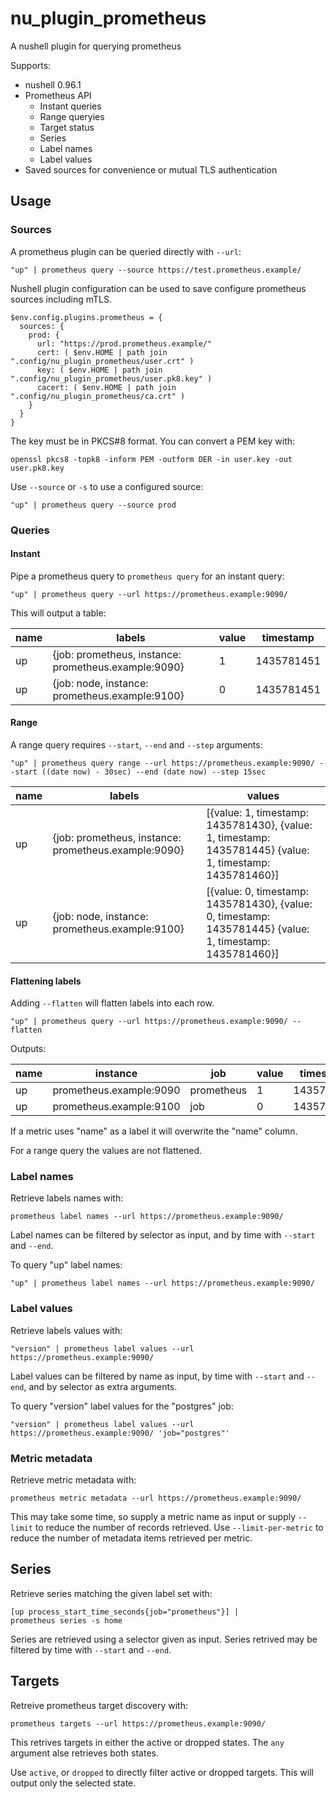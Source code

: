 # nu_plugin_prometheus

A nushell plugin for querying prometheus

Supports:
* nushell 0.96.1
* Prometheus API
    * Instant queries
    * Range queryies
    * Target status
    * Series
    * Label names
    * Label values
* Saved sources for convenience or mutual TLS authentication

## Usage

### Sources

A prometheus plugin can be queried directly with `--url`:

```nushell
"up" | prometheus query --source https://test.prometheus.example/
```

Nushell plugin configuration can be used to save configure prometheus sources
including mTLS.

```nushell
$env.config.plugins.prometheus = {
  sources: {
    prod: {
      url: "https://prod.prometheus.example/"
      cert: ( $env.HOME | path join ".config/nu_plugin_prometheus/user.crt" )
      key: ( $env.HOME | path join ".config/nu_plugin_prometheus/user.pk8.key" )
      cacert: ( $env.HOME | path join ".config/nu_plugin_prometheus/ca.crt" )
    }
  }
}
```

The key must be in PKCS#8 format. You can convert a PEM key with:

```nushell
openssl pkcs8 -topk8 -inform PEM -outform DER -in user.key -out user.pk8.key
```

Use `--source` or `-s` to use a configured source:

```nushell
"up" | prometheus query --source prod
```

### Queries

#### Instant

Pipe a prometheus query to `prometheus query` for an instant query:

```nushell
"up" | prometheus query --url https://prometheus.example:9090/
```

This will output a table:

|name|labels|value|timestamp|
|-|-|-|-|
|up|{job: prometheus, instance: prometheus.example:9090}|1|1435781451|
|up|{job: node, instance: prometheus.example:9100}|0|1435781451|

#### Range

A range query requires `--start`, `--end` and `--step` arguments:

```nushell
"up" | prometheus query range --url https://prometheus.example:9090/ --start ((date now) - 30sec) --end (date now) --step 15sec
```

|name|labels|values|
|-|-|-|
|up|{job: prometheus, instance: prometheus.example:9090}|[{value: 1, timestamp: 1435781430}, {value: 1, timestamp: 1435781445} {value: 1, timestamp: 1435781460}]|
|up|{job: node, instance: prometheus.example:9100}|[{value: 0, timestamp: 1435781430}, {value: 0, timestamp: 1435781445} {value: 1, timestamp: 1435781460}]|

#### Flattening labels

Adding `--flatten` will flatten labels into each row.

```nushell
"up" | prometheus query --url https://prometheus.example:9090/ --flatten
```

Outputs:

|name|instance|job|value|timestamp|
|-|-|-|-|-|
|up|prometheus.example:9090|prometheus|1|1435781451|
|up|prometheus.example:9100|job|0|1435781451|

If a metric uses "name" as a label it will overwrite the "name" column.

For a range query the values are not flattened.

### Label names

Retrieve labels names with:

```nushell
prometheus label names --url https://prometheus.example:9090/
```

Label names can be filtered by selector as input, and by time with `--start`
and `--end`.

To query "up" label names:

```nushell
"up" | prometheus label names --url https://prometheus.example:9090/
```

### Label values

Retrieve labels values with:

```nushell
"version" | prometheus label values --url https://prometheus.example:9090/
```

Label values can be filtered by name as input, by time with `--start` and
`--end`, and by selector as extra arguments.

To query "version" label values for the "postgres" job:

```nushell
"version" | prometheus label values --url https://prometheus.example:9090/ 'job="postgres"'
```

### Metric metadata

Retrieve metric metadata with:

```nushell
prometheus metric metadata --url https://prometheus.example:9090/
```

This may take some time, so supply a metric name as input or supply `--limit`
to reduce the number of records retrieved.  Use `--limit-per-metric` to reduce
the number of metadata items retrieved per metric.

## Series

Retrieve series matching the given label set with:

```nushell
[up process_start_time_seconds{job="prometheus"}] |
prometheus series -s home
```

Series are retrieved using a selector given as input.  Series retrived may be
filtered by time with `--start` and `--end`.

## Targets

Retreive prometheus target discovery with:

```nushell
prometheus targets --url https://prometheus.example:9090/
```

This retrives targets in either the active or dropped states.  The `any`
argument alse retrieves both states.

Use `active`, or `dropped` to directly filter active or dropped targets.  This
will output only the selected state.

